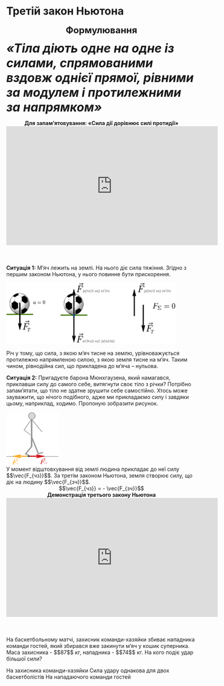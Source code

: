 # Третiй закон Ньютона

<div align="center"><span class="p1"><b><font size="5">Формулювання</font></b></span></div>

<font size="6"><i><b><div class="space">«Тiла дiють одне на одне iз силами, спрямованими вздовж однiєї прямої, рiвними за модулем i протилежними за напрямком»</div></b></i></font>
<div align="center" class="space"><b>Для запам’ятовування: <span class="p1">«Cила дiї дорiвнює силi протидiї»</span></b></div>

<div class="fluidMedia">
<iframe width="560" height="315" src="https://www.youtube.com/embed/rZuJiU74prk" frameborder="0" allowfullscreen></iframe>
</div>
<div class="popup">
</div>

<br>
<br>

<p class="p3"><div class="space"><b>Ситуацiя 1:</b> М’яч лежить на землi. На нього дiє сила тяжiння. Згiдно з першим законом Ньютона, у нього повинне бути прискорення.</div></p>

<div class="space"><img class="image" width="449" height="161" src="/images/chapter_4/9.png"></div>

Річ у тому, що сила, з якою м’яч тисне на землю, урiвноважується протилежно напрямленою силою, з якою земля тисне на м’яч. Таким чином, рiвнодiйна сил, що прикладена до м’яча – нульова.
<p class="p3"><div class="space"><b>Ситуацiя 2:</b> Пригадуєте барона Мюнхгаузена, який намагався, приклавши силу до самого себе, витягнути своє тiло з рiчки? Потрiбно запам’ятати, що тiло не здатне зрушити себе самостiйно. Хтось може зауважити, що нiчого подiбного, адже ми
прикладаємо силу i завдяки цьому, наприклад, ходимо. Пропоную зобразити рисунок.</div></p>

<div class="space"><img class="image" width="140" height="140" src="/images/chapter_4/10.png"></div>

<div class="space">У момент вiдштовхування вiд землi людина прикладає до неї силу $$\vec{F_{чз}}$$. За третiм законом Ньютона, земля створює силу, що дiє на людину $$\vec{F_{зч}}$$.</div>
<div align="center">$$\vec{F_{чз}} = - \vec{F_{зч}}$$</div>

<div class="space" align="center"><span class="p1"><b>Демонстрація третього закону Ньютона</b></span></div>
<div class="fluidMedia">
<iframe width="560" height="315" src="https://www.youtube.com/embed/UOQFKe89yi8" frameborder="0" allowfullscreen></iframe>
<div class="popup">
</div>
</div>

<br>
<br>

<quiz correctLabel="correct!" incorrectLabel="incorrect!" checkLabel="check ansert">
<question>
<p>На баскетбольному матчі, захисник команди-хазяйки збиває нападника команди гостей, який збирався вже закинути м’яч у кошик суперника. Маса захисника - $$87$$ кг, нападника - $$74$$ кг. На кого подіє удар більшої сили? </p>
 
<answer> На захисника команди-хазяйки</answer>
<answer correct> Сила удару однакова для двох баскетболістів</answer>
<answer> На нападаючого команди гостей</answer>
</question>
</quiz>